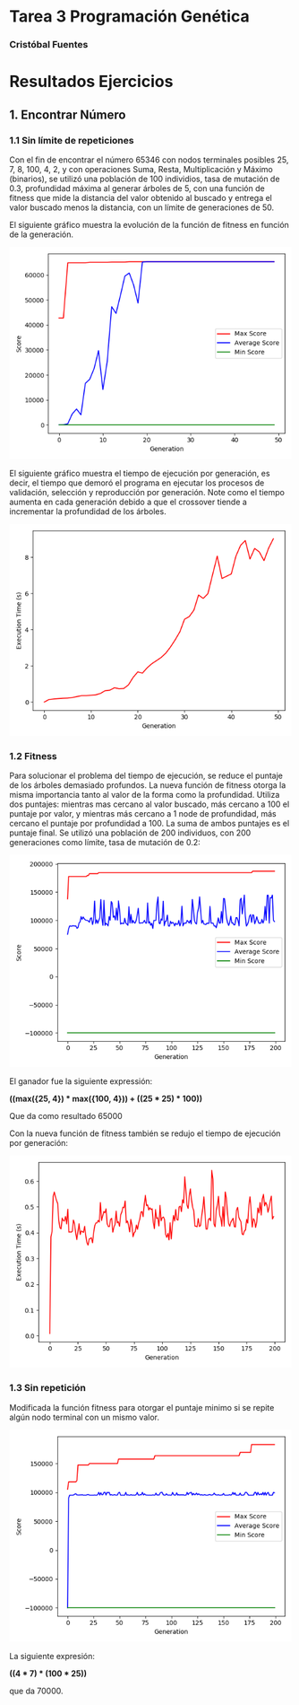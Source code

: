 # Tarea 3 Programación Genética

### Cristóbal Fuentes

# Resultados Ejercicios

## 1. Encontrar Número

### 1.1 Sin límite de repeticiones

Con el fin de encontrar el número 65346 con 
nodos terminales posibles 25, 7, 8, 100, 4, 2, y 
con operaciones Suma, Resta, Multiplicación y 
Máximo (binarios), se utilizó una población de 100 individios, 
tasa de mutación de 0.3, profundidad máxima al generar árboles
de 5, con una función de fitness que mide la distancia del
valor obtenido al buscado y entrega el valor buscado menos la distancia,
con un límite de generaciones de 50.

El siguiente gráfico muestra la evolución de la función de fitness en función
de la generación.

![Figure 1](https://github.com/solzhen/tarea3rrnn/blob/master/figs/Figure_1.png)

El siguiente gráfico muestra el tiempo de ejecución por generación, 
es decir, el tiempo que demoró
el programa en ejecutar los procesos de validación, selección y reproducción
por generación. Note como el tiempo aumenta en cada generación debido a que el crossover
tiende a incrementar la profundidad de los árboles.

![Figure 2](https://github.com/solzhen/tarea3rrnn/blob/master/figs/Figure_2.png)

### 1.2 Fitness

Para solucionar el problema del tiempo de ejecución, 
se reduce el puntaje de los árboles demasiado profundos.
La nueva función de fitness otorga la misma importancia
tanto al valor de la forma como la profundidad. 
Utiliza dos puntajes: mientras 
mas cercano al valor buscado, más cercano a 100 el puntaje por valor,
y mientras más cercano a 1 node de profundidad, más 
cercano el puntaje por profundidad a 100. La suma
de ambos puntajes es el puntaje final.
Se utilizó una población de 200 individuos, con 200 generaciones
como límite, tasa de mutación de 0.2:

![Figure 3](https://github.com/solzhen/tarea3rrnn/blob/master/figs/Figure_3.png)

El ganador fue la siguiente expressión:

**((max({25, 4}) * max({100, 4})) + ((25 * 25) * 100))**

Que da como resultado 65000

Con la nueva función de fitness
también se redujo el tiempo de ejecución por generación:

![Figure 4](https://github.com/solzhen/tarea3rrnn/blob/master/figs/Figure_4.png)

### 1.3 Sin repetición

Modificada la función fitness para otorgar el puntaje minimo si
se repite algún nodo terminal con un mismo valor.

![Figure 5](https://github.com/solzhen/tarea3rrnn/blob/master/figs/Figure_5.png)

 La siguiente expresión:
 
  **((4 * 7) * (100 * 25))**
  
  que da 70000.

